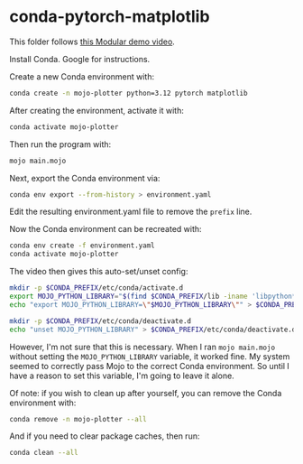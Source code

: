 # conda-pytorch-matplotlib

This folder follows
[this Modular demo video](https://www.youtube.com/watch?v=bmpjT0T4IDY).

Install Conda. Google for instructions.

Create a new Conda environment with:

```bash
conda create -n mojo-plotter python=3.12 pytorch matplotlib
```

After creating the environment, activate it with:

```bash
conda activate mojo-plotter
```

Then run the program with:

```bash
mojo main.mojo
```

Next, export the Conda environment via:

```bash
conda env export --from-history > environment.yaml
```

Edit the resulting environment.yaml file to remove the `prefix` line.

Now the Conda environment can be recreated with:

```bash
conda env create -f environment.yaml
conda activate mojo-plotter
```

The video then gives this auto-set/unset config:

```bash
mkdir -p $CONDA_PREFIX/etc/conda/activate.d
export MOJO_PYTHON_LIBRARY="$(find $CONDA_PREFIX/lib -iname 'libpython*.[s,d]*' | sort -r | head -n 1)"
echo "export MOJO_PYTHON_LIBRARY=\"$MOJO_PYTHON_LIBRARY\"" > $CONDA_PREFIX/etc/conda/activate.d/export-mojo.sh

mkdir -p $CONDA_PREFIX/etc/conda/deactivate.d
echo "unset MOJO_PYTHON_LIBRARY" > $CONDA_PREFIX/etc/conda/deactivate.d/unset-mojo.sh
```

However, I'm not sure that this is necessary. When I ran `mojo main.mojo` without
setting the `MOJO_PYTHON_LIBRARY` variable, it worked fine. My system seemed to
correctly pass Mojo to the correct Conda environment. So until I have a reason
to set this variable, I'm going to leave it alone.

Of note: if you wish to clean up after yourself, you can remove the Conda
environment with:

```bash
conda remove -n mojo-plotter --all
```

And if you need to clear package caches, then run:

```bash
conda clean --all
```

